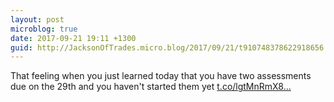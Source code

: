 ```yaml
---
layout: post
microblog: true
date: 2017-09-21 19:11 +1300
guid: http://JacksonOfTrades.micro.blog/2017/09/21/t910748378622918656.html
---
```

That feeling when you just learned today that you have two assessments due on the 29th and you haven't started them yet [t.co/lgtMnRmX8...](https://t.co/lgtMnRmX8r)
